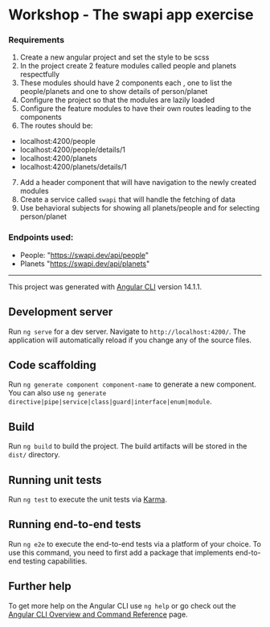 # Workshop - The swapi app exercise

### Requirements

1. Create a new angular project and set the style to be scss
2. In the project create 2 feature modules called people and planets respectfully
3. These modules should have 2 components each , one to list the people/planets and one to show details of person/planet
4. Configure the project so that the modules are lazily loaded
5. Configure the feature modules to have their own routes leading to the components
6. The routes should be:

- localhost:4200/people
- localhost:4200/people/details/1
- localhost:4200/planets
- localhost:4200/planets/details/1

7. Add a header component that will have navigation to the newly created modules
8. Create a service called `swapi` that will handle the fetching of data
9. Use behavioral subjects for showing all planets/people and for selecting person/planet

### Endpoints used:

- People: "https://swapi.dev/api/people"
- Planets "https://swapi.dev/api/planets"

---

This project was generated with [Angular CLI](https://github.com/angular/angular-cli) version 14.1.1.

## Development server

Run `ng serve` for a dev server. Navigate to `http://localhost:4200/`. The application will automatically reload if you change any of the source files.

## Code scaffolding

Run `ng generate component component-name` to generate a new component. You can also use `ng generate directive|pipe|service|class|guard|interface|enum|module`.

## Build

Run `ng build` to build the project. The build artifacts will be stored in the `dist/` directory.

## Running unit tests

Run `ng test` to execute the unit tests via [Karma](https://karma-runner.github.io).

## Running end-to-end tests

Run `ng e2e` to execute the end-to-end tests via a platform of your choice. To use this command, you need to first add a package that implements end-to-end testing capabilities.

## Further help

To get more help on the Angular CLI use `ng help` or go check out the [Angular CLI Overview and Command Reference](https://angular.io/cli) page.
